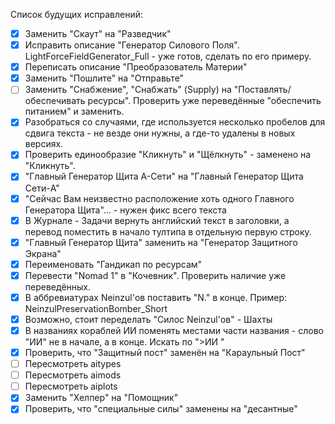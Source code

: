 Список будущих исправлений:
- [x] Заменить "Скаут" на "Разведчик"
- [x] Исправить описание "Генератор Силового Поля". LightForceFieldGenerator_Full - уже готов, сделать по его примеру.
- [x] Переписать описание "Преобразователь Материи"
- [x] Заменить "Пошлите" на "Отправьте"
- [ ] Заменить "Снабжение", "Снабжать" (Supply) на "Поставлять/обеспечивать ресурсы". Проверить уже переведённые "обеспечить питанием" и заменить.
- [x] Разобраться со случаями, где используется несколько пробелов для сдвига текста - не везде они нужны, а где-то удалены в новых версиях.
- [x] Проверить единообразие "Кликнуть" и "Щёлкнуть" - заменено на "Кликнуть".
- [x] "Главный Генератор Щита A-Сети" на "Главный Генератор Щита Сети-A"
- [x] "Сейчас Вам неизвестно расположение хоть одного Главного Генератора Щита"... - нужен фикс всего текста
- [x] В Журнале - Задачи вернуть английский текст в заголовки, а перевод поместить в начало тултипа в отдельную первую строку.
- [x] "Главный Генератор Щита" заменить на "Генератор Защитного Экрана"
- [x] Переименовать "Гандикап по ресурсам"
- [x] Перевести "Nomad 1" в "Кочевник". Проверить наличие уже переведённых.
- [x] В аббревиатурах Neinzul'ов поставить "N." в конце. Пример: NeinzulPreservationBomber_Short
- [x] Возможно, стоит переделать "Силос Neinzul'ов" - Шахты
- [x] В названиях кораблей ИИ поменять местами части названия - слово "ИИ" не в начале, а в конце. Искать по ">ИИ "
- [x] Проверить, что "Защитный пост" заменён на "Караульный Пост"
- [ ] Пересмотреть aitypes
- [ ] Пересмотреть aimods
- [ ] Пересмотреть aiplots
- [x] Заменить "Хелпер" на "Помощник"
- [x] Проверить, что "специальные силы" заменены на "десантные"
